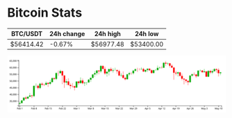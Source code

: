 # Bitcoin Stats

BTC/USDT|24h change|24h high|24h low|
|---|---|---|---|
|$56414.42|-0.67%|$56977.48|$53400.00|

<img src="./chart.svg">
